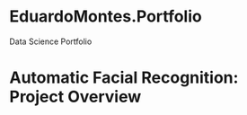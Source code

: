 # EduardoMontes.Portfolio
Data Science Portfolio

# Automatic Facial Recognition: Project Overview






